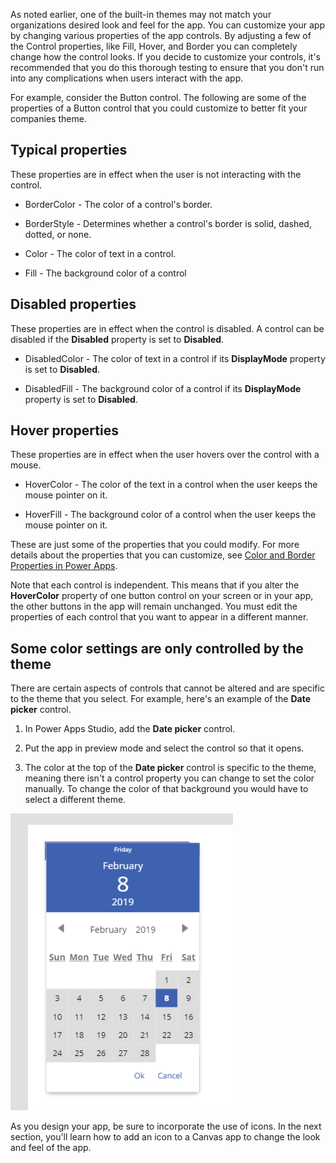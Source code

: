 As noted earlier, one of the built-in themes may not match your
organizations desired look and feel for the app. You can customize your
app by changing various properties of the app controls. By adjusting a
few of the Control properties, like Fill, Hover, and Border you can
completely change how the control looks. If you decide to customize
your controls, it's recommended that you do this thorough testing to ensure that you
don't run into any complications when users interact with the app.

For example, consider the Button control. The following are
some of the properties of a Button control that you could customize to better
fit your companies theme.

Typical properties
-----------------

These properties are in effect when the user is not interacting with the
control.

-   BorderColor - The color of a control\'s border.

-   BorderStyle - Determines whether a control\'s border is solid, dashed, dotted,
    or none.

-   Color - The color of text in a control.

-   Fill - The background color of a control

Disabled properties
-------------------

These properties are in effect when the control is disabled. A control
can be disabled if the **Disabled** property is set to **Disabled**.

-   DisabledColor - The color of text in a control if its **DisplayMode**
    property is set to **Disabled**.

-   DisabledFill - The background color of a control if its **DisplayMode**
    property is set to **Disabled**.

Hover properties
----------------

These properties are in effect when the user hovers over the control
with a mouse.

-   HoverColor - The color of the text in a control when the user keeps
    the mouse pointer on it.

-   HoverFill - The background color of a control when the user keeps
    the mouse pointer on it.

These are just some of the properties that you could modify. For more details about the properties that you can
customize, see [Color and Border Properties in Power Apps](https://docs.microsoft.com/powerapps/maker/canvas-apps/controls/properties-color-border).

Note that each control is independent. This means that if
you alter the **HoverColor** property of one button control on your screen
or in your app, the other buttons in the app will remain unchanged. You
must edit the properties of each control that you want to appear in a
different manner.

Some color settings are only controlled by the theme
----------------------------------------------------

There are certain aspects of controls that cannot be altered and are
specific to the theme that you select. For example, here's an example of the **Date picker** control.

1.  In Power Apps Studio, add the **Date picker** control.

2.  Put the app in preview mode and select the control so that it opens.

3.  The color at the top of the **Date picker** control is specific to
    the theme, meaning there isn't a control property you can change to
    set the color manually. To change the color of that background you
    would have to select a different theme.

![Date Picker Control](../media/DatePickerControl.png)

As you design your app, be sure to incorporate the use of icons. In
the next section, you'll learn how to add an icon to a Canvas app to change the look and feel of the app. 
